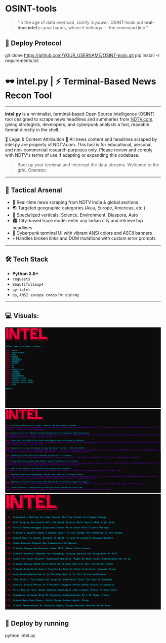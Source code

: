 # OSINT-tools

> “In the age of data overload, *clarity is power*. 
> OSINT-tools put **real-time intel** in your hands, where it belongs — the command line.”

## 🧪 Deploy Protocol 

git clone https://github.com/YOUR_USERNAME/OSINT-tools.git
pip install -r requirements.txt

# 🕶️ intel.py | ⚡ Terminal-Based News Recon Tool

---
**intel.py** is a minimalist, terminal-based Open Source Intelligence (OSINT) tool designed to scrape news headlines and summaries from [NDTV.com](https://www.ndtv.com/), giving strategists, developers, and cyberpunk analysts a fast, readable format directly in the shell.

📛 Legal & Content Attribution
🧾 All news content and headlines scraped by intel.py are property of NDTV.com.
This tool is for educational, personal, and non-commercial research purposes only.
Please review and comply with NDTV's terms of use if adapting or expanding this codebase.

> Boot up your terminal and intercept the data streams.
> Welcome to the grid, Operator.

---

## 🧠 Tactical Arsenal

- 🔎 Real-time news scraping from NDTV India & global sections
- 🌏 Targeted geographic categories (Asia, Europe, Americas, etc.)
- 🧬 Specialized verticals: Science, Environment, Diaspora, Auto
- 🏙️ City-based trace mode: enter any Indian city and retrieve top headlines
- 🎨 Cyberpunk terminal UI with vibrant ANSI colors and ASCII banners
- 💀 Handles broken links and DOM mutations with custom error prompts

---

## 🛠️ Tech Stack

- **Python 3.8+**
- `requests`
- `BeautifulSoup4`
- `pyfiglet`
- `os`, `ANSI escape codes` for styling

---
## 💻 Visuals:

![](visuals/intel1.png)
![](visuals/intel2.png)
![](visuals/intel3.png)

## 🧪 Deploy by running
python intel.py